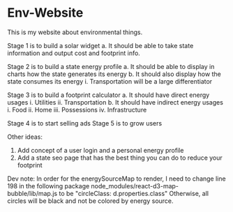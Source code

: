 # Env-Website
This is my website about environmental things.

Stage 1 is to build a solar widget
 a. It should be able to take state information and output cost and footprint info.

Stage 2 is to build a state energy profile
 a. It should be able to display in charts how the state generates its energy
 b. It should also display how the state consumes its energy
   i.  Transportation will be a large differentiator

Stage 3 is to build a footprint calculator
 a. It should have direct energy usages
   i. Utilities
   ii. Transportation
 b. It should have indirect energy usages
   i. Food
   ii. Home
   iii. Possessions
   iv. Infrastructure

Stage 4 is to start selling ads
Stage 5 is to grow users

Other ideas:
 1. Add concept of a user login and a personal energy profile
 2. Add a state seo page that has the best thing you can do to reduce your footprint


Dev note:
In order for the energySourceMap to render, I need to change line 198 in the following package node_modules/react-d3-map-bubble/lib/map.js to be "circleClass: d.properties.class"
Otherwise, all circles will be black and not be colored by energy source.


